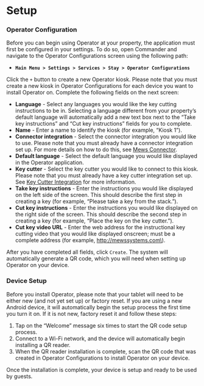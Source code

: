 # Setup

### Operator Configuration

Before you can begin using Operator at your property, the application must first be configured in your settings. To do so, open Commander and navigate to the Operator Configurations screen using the following path:

* **`Main Menu > Settings > Services > Stay > Operator Configurations`**

Click the `+` button to create a new Operator kiosk. Please note that you must create a new kiosk in Operator Configurations for each device you want to install Operator on. Complete the following fields on the next screen:

* **Language** - Select any languages you would like the key cutting instructions to be in. Selecting a language different from your property’s default language will automatically add a new text box next to the “Take key instructions” and “Cut key instructions” fields for you to complete.    
* **Name** - Enter a name to identify the kiosk \(for example, “Kiosk 1”\).
* **Connector integration** - Select the connector integration you would like to use. Please note that you must already have a connector integration set up. For more details on how to do this, see [Mews Connector](https://mews-systems.gitbook.io/guide/commander/settings/integrations/create-an-integration/facility-management/mews-connector).
* **Default language** - Select the default language you would like displayed in the Operator application.
* **Key cutter** - Select the key cutter you would like to connect to this kiosk. Please note that you must already have a key cutter integration set up. See [Key Cutter Integration](https://mews-systems.gitbook.io/guide/commander/settings/integrations/create-an-integration/facility-management/key-cutter-integration) for more information.
* **Take key instructions** - Enter the instructions you would like displayed on the left side of the screen. This should describe the first step in creating a key \(for example, “Please take a key from the stack.”\).
* **Cut key instructions** - Enter the instructions you would like displayed on the right side of the screen. This should describe the second step in creating a key \(for example, “Place the key on the key cutter.”\).
* **Cut key video URL** - Enter the web address for the instructional key cutting video that you would like displayed onscreen; must be a complete address \(for example, http://mewssystems.com\).

After you have completed all fields, click `Create`. The system will automatically generate a QR code, which you will need when setting up Operator on your device.

### Device Setup

Before you install Operator, please note that your tablet will need to be either new \(and not yet set up\) or factory reset. If you are using a new Android device, it will automatically begin the setup process the first time you turn it on. If it is not new, factory reset it and follow these steps:

1. Tap on the “Welcome” message six times to start the QR code setup process.
2. Connect to a Wi-Fi network, and the device will automatically begin installing a QR reader.
3. When the QR reader installation is complete, scan the QR code that was created in Operator Configurations to install Operator on your device.

Once the installation is complete, your device is setup and ready to be used by guests.  


